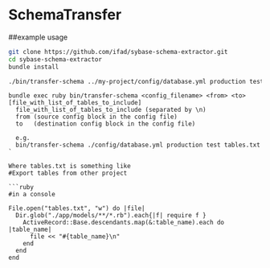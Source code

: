 # SchemaTransfer

##example usage
```bash
git clone https://github.com/ifad/sybase-schema-extractor.git
cd sybase-schema-extractor
bundle install

./bin/transfer-schema ../my-project/config/database.yml production test ../my-project/tables.txt
```

```
bundle exec ruby bin/transfer-schema <config_filename> <from> <to> [file_with_list_of_tables_to_include]
  file_with_list_of_tables_to_include (separated by \n)
  from (source config block in the config file)
  to   (destination config block in the config file)

  e.g.
  bin/transfer-schema ./config/database.yml production test tables.txt
`

Where tables.txt is something like
#Export tables from other project

```ruby
#in a console

File.open("tables.txt", "w") do |file|
  Dir.glob("./app/models/**/*.rb").each{|f| require f }
    ActiveRecord::Base.descendants.map(&:table_name).each do |table_name|
      file << "#{table_name}\n"
    end
  end
end
```
